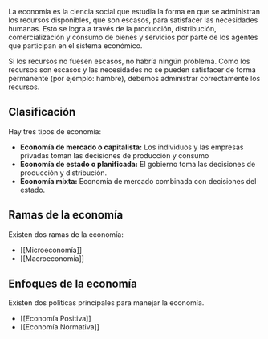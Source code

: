 La economía es la ciencia social que estudia la forma en que se administran los recursos disponibles, que son escasos, para satisfacer las necesidades humanas. Esto se logra a través de la producción, distribución, comercialización y consumo de bienes y servicios por parte de los agentes que participan en el sistema económico.

Si los recursos no fuesen escasos, no habría ningún problema. Como los recursos son escasos y las necesidades no se pueden satisfacer de forma permanente (por ejemplo: hambre), debemos administrar correctamente los recursos.

## Clasificación

Hay tres tipos de economía:

- **Economía de mercado o capitalista:** Los individuos y las empresas privadas toman las decisiones de producción y consumo
- **Economía de estado o planificada:** El gobierno toma las decisiones de producción y distribución.
- **Economía mixta:** Economía de mercado combinada con decisiones del estado.

## Ramas de la economía

Existen dos ramas de la economía:

- [[Microeconomía]]
- [[Macroeconomía]]

## Enfoques de la economía

Existen dos políticas principales para manejar la economía.

- [[Economía Positiva]]
- [[Economía Normativa]]
